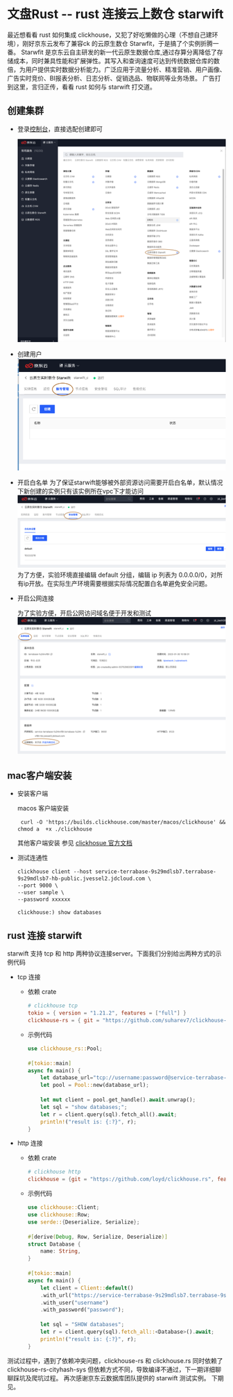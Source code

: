 # 文盘Rust -- rust 连接云上数仓 starwift

最近想看看 rust 如何集成 clickhouse，又犯了好吃懒做的心理（不想自己建环境），刚好京东云发布了兼容ck 的云原生数仓 Starwfit，于是搞了个实例折腾一番。
Starwfit 是京东云自主研发的新一代云原生数据仓库,通过存算分离降低了存储成本，同时兼具性能和扩展弹性。其写入和查询速度可达到传统数据仓库的数倍，为用户提供实时数据分析能力。广泛应用于流量分析、精准营销、用户画像、广告实时竞价、BI报表分析、日志分析、促销选品、物联网等业务场景。
广告打到这里，言归正传，看看 rust 如何与 starwift 打交道。

## 创建集群

* 登录[控制台](https://console.jdcloud.com/)，直接选配创建即可

  ![create instance](images/starwift_create.png)

* 创建用户
  ![create user](images/starwift_create_user.png)

* 开启白名单
  为了保证starwift能够被外部资源访问需要开启白名单，默认情况下新创建的实例只有该实例所在vpc下才能访问
  ![white list](images/starwift_white_list.png)
  为了方便，实验环境直接编辑 default 分组，编辑 ip 列表为 0.0.0.0/0，对所有ip开放。在实际生产环境需要根据实际情况配置白名单避免安全问题。
  
* 开启公网连接
  
  为了实验方便，开启公网访问域名便于开发和测试
  ![internet](images/starwift_internet.png)
  
## mac客户端安装

* 安装客户端

  macos 客户端安装
  
  ```shell
   curl -O 'https://builds.clickhouse.com/master/macos/clickhouse' && chmod a  +x ./clickhouse
  ```
  
  其他客户端安装 参见 [clickhosue 官方文档](https://clickhouse.com/docs/zh/)

* 测试连通性

  ```shell
  clickhouse client --host service-terrabase-9s29mdlsb7.terrabase-9s29mdlsb7-hb-public.jvessel2.jdcloud.com \
  --port 9000 \
  --user sample \
  --password xxxxxx
  ```
  
  ```shell
  clickhouse:) show databases
  ```

## rust 连接 starwift

   starwift 支持 tcp 和 http 两种协议连接server。下面我们分别给出两种方式的示例代码

* tcp 连接

  * 依赖 crate
  
    ```toml
    # clickhouse tcp
    tokio = { version = "1.21.2", features = ["full"] }
    clickhouse-rs = { git = "https://github.com/suharev7/clickhouse-rs", features = ["default"]}
    ```

  * 示例代码
  
    ```rust
    use clickhouse_rs::Pool;

    #[tokio::main]
    async fn main() {
        let database_url="tcp://username:password@service-terrabase-9s29mdlsb7.terrabase-9s2mdsb-hb-public.jvessel2.jdcloud.com:9000?compression=lz4".to_string();
        let pool = Pool::new(database_url);
    
        let mut client = pool.get_handle().await.unwrap();
        let sql = "show databases;";
        let r = client.query(sql).fetch_all().await;
        println!("result is: {:?}", r);
    }

    ```

* http 连接

  * 依赖 crate
  
    ```toml
    # clickhouse http
    clickhouse = {git = "https://github.com/loyd/clickhouse.rs", features = ["test-util"]}
    ```

  * 示例代码

    ```rust
    use clickhouse::Client;
    use clickhouse::Row;
    use serde::{Deserialize, Serialize};
    
    #[derive(Debug, Row, Serialize, Deserialize)]
    struct Database {
        name: String,
    }
    
    #[tokio::main]
    async fn main() {
        let client = Client::default()
        .with_url("https://service-terrabase-9s29mdlsb7.terrabase-9sdlb7-hb-public.jvessel2.jdcloud.com:8123")
        .with_user("username")
        .with_password("password");
    
        let sql = "SHOW databases";
        let r = client.query(sql).fetch_all::<Database>().await;
        println!("result is: {:?}", r);
    }
    ```

测试过程中，遇到了依赖冲突问题，clickhouse-rs 和 clickhouse.rs 同时依赖了 clickhouse-rs-cityhash-sys 但依赖方式不同，导致编译不通过，下一期详细聊聊踩坑及爬坑过程。
再次感谢京东云数据库团队提供的 starwift 测试实例。
下期见。